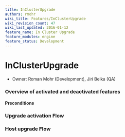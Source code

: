 ```yaml
---
title: InClusterUpgrade
authors: rmohr
wiki_title: Features/InClusterUpgrade
wiki_revision_count: 47
wiki_last_updated: 2016-01-12
feature_name: In Cluster Upgrade
feature_modules: engine
feature_status: Development
---
```


# InClusterUpgrade

*   Owner: Roman Mohr (Development), Jiri Belka (QA)

### Overview of activated and deactivated features

#### Preconditions

### Upgrade activation Flow

### Host upgrade Flow

